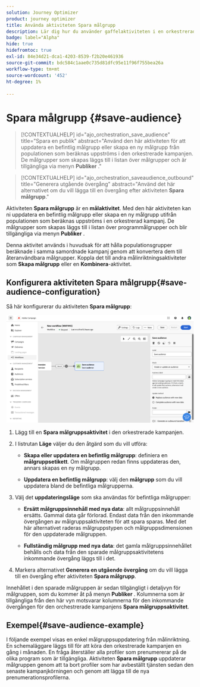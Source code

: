 ```yaml
---
solution: Journey Optimizer
product: journey optimizer
title: Använda aktiviteten Spara målgrupp
description: Lär dig hur du använder gaffelaktiviteten i en orkestrerad kampanj
badge: label="Alpha"
hide: true
hidefromtoc: true
exl-id: 84e34d21-dca1-4203-8539-f2b20e461936
source-git-commit: bdc584c1aae0c735d81dfc95e11f96f755bea26a
workflow-type: tm+mt
source-wordcount: '452'
ht-degree: 1%

---
```


# Spara målgrupp {#save-audience}

>[!CONTEXTUALHELP]
>id="ajo_orchestration_save_audience"
>title="Spara en publik"
>abstract="Använd den här aktiviteten för att uppdatera en befintlig målgrupp eller skapa en ny målgrupp från populationen som beräknas uppströms i den orkestrerade kampanjen. De målgrupper som skapas läggs till i listan över målgrupper och är tillgängliga via menyn **Publiker** ."

>[!CONTEXTUALHELP]
>id="ajo_orchestration_saveaudience_outbound"
>title="Generera utgående övergång"
>abstract="Använd det här alternativet om du vill lägga till en övergång efter aktiviteten **Spara målgrupp**."

Aktiviteten **Spara målgrupp** är en **målaktivitet**. Med den här aktiviteten kan ni uppdatera en befintlig målgrupp eller skapa en ny målgrupp utifrån populationen som beräknas uppströms i en orkestrerad kampanj. De målgrupper som skapas läggs till i listan över programmålgrupper och blir tillgängliga via menyn **Publiker** .

Denna aktivitet används i huvudsak för att hålla populationsgrupper beräknade i samma samordnade kampanj genom att konvertera dem till återanvändbara målgrupper. Koppla det till andra målinriktningsaktiviteter som **Skapa målgrupp** eller en **Kombinera**-aktivitet.

## Konfigurera aktiviteten Spara målgrupp{#save-audience-configuration}

Så här konfigurerar du aktiviteten **Spara målgrupp**:

![](../assets/workflow-save-audience.png)

1. Lägg till en **Spara målgruppsaktivitet** i den orkestrerade kampanjen.

1. I listrutan **Läge** väljer du den åtgärd som du vill utföra:

   * **Skapa eller uppdatera en befintlig målgrupp**: definiera en **målgruppsetikett**. Om målgruppen redan finns uppdateras den, annars skapas en ny målgrupp.

   * **Uppdatera en befintlig målgrupp**: välj den **målgrupp** som du vill uppdatera bland de befintliga målgrupperna.

1. Välj det **uppdateringsläge** som ska användas för befintliga målgrupper:

   * **Ersätt målgruppsinnehåll med nya data**: allt målgruppsinnehåll ersätts. Gammal data går förlorad.  Endast data från den inkommande övergången av målgruppsaktiviteten för att spara sparas. Med det här alternativet raderas målgruppstypen och målgruppsdimensionen för den uppdaterade målgruppen.

   * **Fullständig målgrupp med nya data**: det gamla målgruppsinnehållet behålls och data från den sparade målgruppsaktivitetens inkommande övergång läggs till i det.

1. Markera alternativet **Generera en utgående övergång** om du vill lägga till en övergång efter aktiviteten **Spara målgrupp**.

Innehållet i den sparade målgruppen är sedan tillgängligt i detaljvyn för målgruppen, som du kommer åt på menyn **Publiker** . Kolumnerna som är tillgängliga från den här vyn motsvarar kolumnerna för den inkommande övergången för den orchestrerade kampanjens **Spara målgruppsaktivitet**.


## Exempel{#save-audience-example}

I följande exempel visas en enkel målgruppsuppdatering från målinriktning. En schemaläggare läggs till för att köra den orkestrerade kampanjen en gång i månaden. En fråga återställer alla profiler som prenumererar på de olika program som är tillgängliga. Aktiviteten **Spara målgrupp** uppdaterar målgruppen genom att ta bort profiler som har avbeställt tjänsten sedan den senaste kampanjkörningen och genom att lägga till de nya prenumerationsprofilerna.
